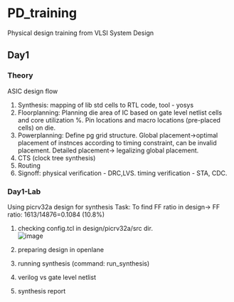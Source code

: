 # PD_training
Physical design training from VLSI System Design

## Day1
### Theory
ASIC design flow
1. Synthesis: 
  mapping of lib std cells to RTL code, tool - yosys
3. Floorplanning: 
  Planning die area of IC based on gate level netlist cells and core utilization %. Pin locations and macro locations (pre-placed cells) on die.
4. Powerplanning: 
  Define pg grid structure. Global placement->optimal placement of instnces according to timing constraint, can be invalid placement. Detailed placement-> legalizing global placement.
5. CTS (clock tree synthesis)
6. Routing
7. Signoff: physical verification - DRC,LVS. timing verification - STA, CDC.

### Day1-Lab
Using picrv32a design for synthesis
Task: To find FF ratio in design-> FF ratio: 1613/14876=0.1084  (10.8%)
1. checking config.tcl in design/picrv32a/src dir.<br>![image](https://github.com/user-attachments/assets/81a43eda-af6f-4758-a49b-9cbbe9d7a57a)

3. preparing design in openlane
4. running synthesis (command: run_synthesis)
5. verilog vs gate level netlist
6. synthesis report

  
